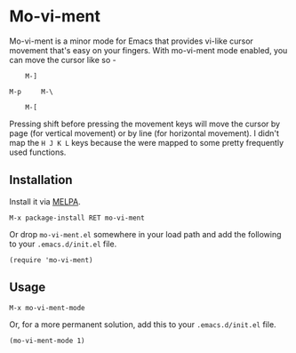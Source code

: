 # Mo-vi-ment
Mo-vi-ment is a minor mode for Emacs that provides vi-like cursor movement that's easy on your fingers. With 
mo-vi-ment mode enabled, you can move the cursor like so -

        M-]
    
    M-p     M-\
    
        M-[

Pressing shift before pressing the movement keys will move the cursor by page (for vertical movement) or by line 
(for horizontal movement). I didn't map the `H J K L` keys because the were mapped to some pretty frequently used functions.

## Installation
Install it via [MELPA](http://melpa.milkbox.net/).

    M-x package-install RET mo-vi-ment

Or drop `mo-vi-ment.el` somewhere in your load path and add the following to your `.emacs.d/init.el` file.

    (require 'mo-vi-ment)

## Usage

    M-x mo-vi-ment-mode

Or, for a more permanent solution, add this to your `.emacs.d/init.el` file.

    (mo-vi-ment-mode 1)

